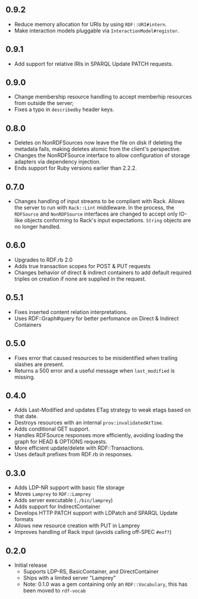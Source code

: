 0.9.2
-----
  - Reduce memory allocation for URIs by using `RDF::URI#intern`.
  - Make interaction models pluggable via `InteractionModel#register`.
  
0.9.1
-----
  - Add support for relative IRIs in SPARQL Update PATCH requests.

0.9.0
-----
 - Change membership resource handling to accept memberhip resources
 from outside the server;
 - Fixes a typo in `describedby` header keys.

0.8.0
-----
 - Deletes on NonRDFSources now leave the file on disk if deleting the
 metadata fails, making deletes atomic from the client's perspective.
 - Changes the NonRDFSource interface to allow configuration of storage
 adapters via dependency injection.
 - Ends support for Ruby versions earlier than 2.2.2.
   
0.7.0
-----
 - Changes handling of input streams to be compliant with Rack. Allows
   the server to run with `Rack::Lint` middleware. In the process, the
   `RDFSource` and `NonRDFSource` interfaces are changed to accept only
   IO-like objects conforming to Rack's input expectations. `String`
   objects are no longer handled.

0.6.0
-----
 - Upgrades to RDF.rb 2.0
 - Adds true transaction scopes for POST & PUT requests
 - Changes behavior of direct & indirect containers to add default
   required triples on creation if none are supplied in the request.
   
0.5.1
-----
 - Fixes inserted content relation interpretations.
 - Uses RDF::Graph#query for better perfomance on Direct & Indirect
 Containers
 
0.5.0
-----
 - Fixes error that caused resources to be misidentified when trailing
 slashes are present.
 - Returns a 500 error and a useful message when `last_modified` is
 missing.

0.4.0
-----
 - Adds Last-Modified and updates ETag strategy to weak etags based on
 that date.
 - Destroys resources with an internal `prov:invalidatedAtTime`.
 - Adds conditional GET support.
 - Handles RDFSource responses more efficiently, avoiding loading the
 graph for HEAD & OPTIONS requests.
 - More efficient update/delete with RDF::Transactions.
 - Uses default prefixes from RDF.rb in responses.

0.3.0
------
 - Adds LDP-NR support with basic file storage
 - Moves `Lamprey` to `RDF::Lamprey`
 - Adds server executable (`./bin/lamprey`)
 - Adds support for IndirectContainer
 - Develops HTTP PATCH support with LDPatch and SPARQL Update formats
 - Allows new resource creation with PUT in Lamprey
 - Improves handling of Rack input (avoids calling off-SPEC `#eof?`)
 
0.2.0 
------
 - Initial release
   - Supports LDP-RS, BasicContainer, and DirectContainer
   - Ships with a limited server "Lamprey"
   - Note: 0.1.0 was a gem containing only an `RDF::Vocabulary`, this
     has been moved to `rdf-vocab`
